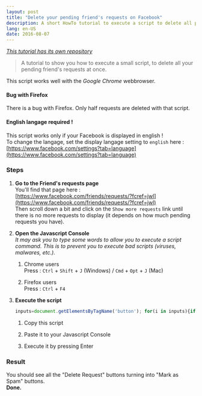 ```yaml
---
layout: post
title: "Delete your pending friend's requests on Facebook"
description: A short HowTo tutorial to execute a script to delete all pending friend's requests at once.
lang: en-US
date: 2016-08-07
---
```


_[This tutorial has its own repository](https://github.com/dorianbayart/delete-pending-requests-on-facebook)_

> A tutorial to show you how to execute a small script, to delete all your pending friend's requests at once.

This script works well with the _Google Chrome_ webbrowser.

#### Bug with Firefox
There is a bug with Firefox.
Only half requests are deleted with that script.

#### English langage required !
This script works only if your Facebook is displayed in english !  
To change the langage, set the display langage setting to `english` here : [https://www.facebook.com/settings?tab=language](https://www.facebook.com/settings?tab=language)

### Steps
1. **Go to the Friend's requests page**  
You'll find that page here : [https://www.facebook.com/friends/requests/?fcref=jwl](https://www.facebook.com/friends/requests/?fcref=jwl)  
Then scroll down a bit and click on the `Show more requests` link until there is no more requests to display (it depends on how much pending requests you have).


2. **Open the Javascript Console**  
_It may ask you to type some words to allow you to execute a script command.
This is to prevent you to execute bad scripts (viruses, malwares, etc.)._

   1. Chrome users  
Press : `Ctrl` + `Shift` + `J` (Windows) / `Cmd` + `Opt` + `J` (Mac)

   2. Firefox users  
Press : `Ctrl` + `F4`


3. **Execute the script**  
   ``` javascript
   inputs=document.getElementsByTagName('button'); for(i in inputs){if(inputs[i].innerHTML == 'Delete Request' && inputs[i].id != "") {inputs[i].click();}}
   ```
   1. Copy this script

   2. Paste it to your Javascript Console

   3. Execute it by pressing Enter


### Result
You should see all the "Delete Request" buttons turning into "Mark as Spam" buttons.  
**Done.**  
